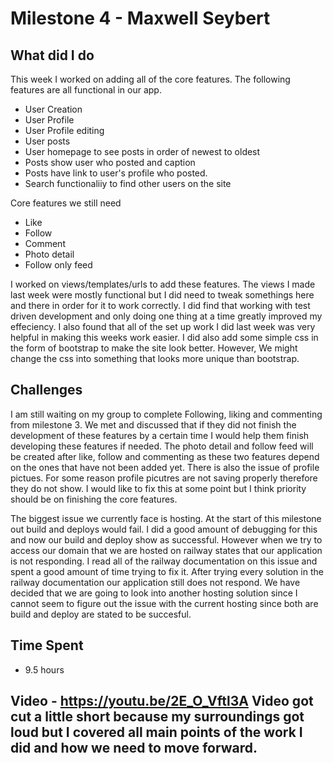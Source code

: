 # Milestone 4 - Maxwell Seybert
## What did I do
This week I worked on adding all of the core features. The following features are all functional in our app. 


- User Creation
- User Profile
- User Profile editing
- User posts
- User homepage to see posts in order of newest to oldest
- Posts show user who posted and caption
- Posts have link to user's profile who posted. 
- Search functionaliiy to find other users on the site


Core features we still need


- Like
- Follow
- Comment
- Photo detail
- Follow only feed


I worked on views/templates/urls to add these features. The views I made last week were mostly functional but I did need to tweak somethings here and there in order for it to work correctly. I did find that working with test driven development and only doing one thing at a time greatly improved my effeciency. I also found that all of the set up work I did last week was very helpful in making this weeks work easier. I did also add some simple css in the form of bootstrap to make the site look better. However, We might change the css into something that looks more unique than bootstrap. 
## Challenges
I am still waiting on my group to complete Following, liking and commenting from milestone 3. We met and discussed that if they did not finish the development of these features by a certain time I would help them finish developing these features if needed. The photo detail and follow feed will be created after like, follow and commenting as these two features depend on the ones that have not been added yet. There is also the issue of profile pictues. For some reason profile picutres are not saving properly therefore they do not show. I would like to fix this at some point but I think priority should be on finishing the core features. 


The biggest issue we currently face is hosting. At the start of this milestone out build and deploys would fail. I did a good amount of debugging for this and now our build and deploy show as successful. However when we try to access our domain that we are hosted on railway states that our application is not responding. I read all of the railway documentation on this issue and spent a good amount of time trying to fix it. After trying every solution in the railway documentation our application still does not respond. We have decided that we are going to look into another hosting solution since I cannot seem to figure out the issue with the current hosting since both are build and deploy are stated to be succesful.

## Time Spent
- 9.5 hours

## Video - https://youtu.be/2E_O_Vftl3A Video got cut a little short because my surroundings got loud but I covered all main points of the work I did and how we need to move forward. 